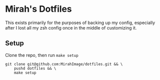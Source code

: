 # Mirah's Dotfiles

This exists primarily for the purposes of backing up my config, especially after I lost all my zsh config once in the middle of customizing it.

## Setup

Clone the repo, then run `make setup`
```
git clone git@github.com:MirahImage/dotfiles.git && \
    pushd dotfiles && \
    make setup
```
